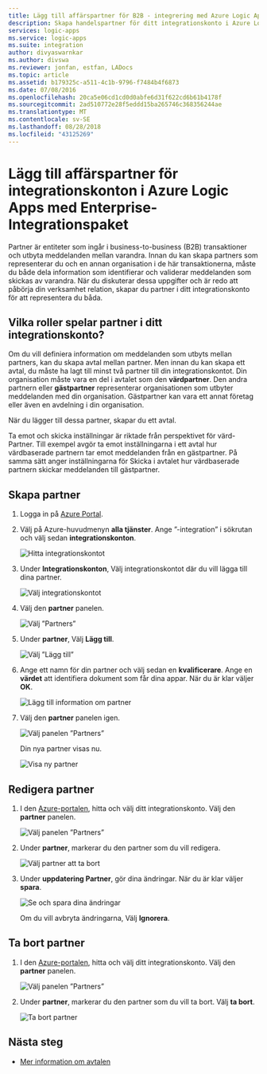 ```yaml
---
title: Lägg till affärspartner för B2B - integrering med Azure Logic Apps | Microsoft Docs
description: Skapa handelspartner för ditt integrationskonto i Azure Logic Apps med Enterprise-Integrationspaket
services: logic-apps
ms.service: logic-apps
ms.suite: integration
author: divyaswarnkar
ms.author: divswa
ms.reviewer: jonfan, estfan, LADocs
ms.topic: article
ms.assetid: b179325c-a511-4c1b-9796-f7484b4f6873
ms.date: 07/08/2016
ms.openlocfilehash: 20ca5e06cd1cd0d0abfe6d31f622cd6b61b4178f
ms.sourcegitcommit: 2ad510772e28f5eddd15ba265746c368356244ae
ms.translationtype: MT
ms.contentlocale: sv-SE
ms.lasthandoff: 08/28/2018
ms.locfileid: "43125269"
---
```

# <a name="add-trading-partners-for-integration-accounts-in-azure-logic-apps-with-enterprise-integration-pack"></a>Lägg till affärspartner för integrationskonton i Azure Logic Apps med Enterprise-Integrationspaket

Partner är entiteter som ingår i business-to-business (B2B) transaktioner och utbyta meddelanden mellan varandra. Innan du kan skapa partners som representerar du och en annan organisation i de här transaktionerna, måste du både dela information som identifierar och validerar meddelanden som skickas av varandra. När du diskuterar dessa uppgifter och är redo att påbörja din verksamhet relation, skapar du partner i ditt integrationskonto för att representera du båda.

## <a name="what-roles-do-partners-play-in-your-integration-account"></a>Vilka roller spelar partner i ditt integrationskonto?

Om du vill definiera information om meddelanden som utbyts mellan partners, kan du skapa avtal mellan partner. Men innan du kan skapa ett avtal, du måste ha lagt till minst två partner till din integrationskontot. Din organisation måste vara en del i avtalet som den **värdpartner**. Den andra partnern eller **gästpartner** representerar organisationen som utbyter meddelanden med din organisation. Gästpartner kan vara ett annat företag eller även en avdelning i din organisation.

När du lägger till dessa partner, skapar du ett avtal.

Ta emot och skicka inställningar är riktade från perspektivet för värd-Partner. Till exempel avgör ta emot inställningarna i ett avtal hur värdbaserade partnern tar emot meddelanden från en gästpartner. På samma sätt anger inställningarna för Skicka i avtalet hur värdbaserade partnern skickar meddelanden till gästpartner.

## <a name="create-partner"></a>Skapa partner

1. Logga in på [Azure Portal](https://portal.azure.com).

2. Välj på Azure-huvudmenyn **alla tjänster**. Ange ”-integration” i sökrutan och välj sedan **integrationskonton**.

   ![Hitta integrationskontot](./media/logic-apps-enterprise-integration-partners/account-1.png)

3. Under **Integrationskonton**, Välj integrationskontot där du vill lägga till dina partner.

   ![Välj integrationskontot](./media/logic-apps-enterprise-integration-partners/account-2.png)

4. Välj den **partner** panelen.

   ![Välj ”Partners”](./media/logic-apps-enterprise-integration-partners/partner-1.png)

5. Under **partner**, Välj **Lägg till**.

   ![Välj ”Lägg till”](./media/logic-apps-enterprise-integration-partners/partner-2.png)

6. Ange ett namn för din partner och välj sedan en **kvalificerare**. Ange en **värdet** att identifiera dokument som får dina appar. När du är klar väljer **OK**.

   ![Lägg till information om partner](./media/logic-apps-enterprise-integration-partners/partner-3.png)

7. Välj den **partner** panelen igen.

   ![Välj panelen ”Partners”](./media/logic-apps-enterprise-integration-partners/partner-5.png)

   Din nya partner visas nu. 

   ![Visa ny partner](./media/logic-apps-enterprise-integration-partners/partner-6.png)

## <a name="edit-partner"></a>Redigera partner

1. I den [Azure-portalen](https://portal.azure.com), hitta och välj ditt integrationskonto. Välj den **partner** panelen.

   ![Välj panelen ”Partners”](./media/logic-apps-enterprise-integration-partners/edit.png)

2. Under **partner**, markerar du den partner som du vill redigera.

   ![Välj partner att ta bort](./media/logic-apps-enterprise-integration-partners/edit-1.png)

3. Under **uppdatering Partner**, gör dina ändringar.
När du är klar väljer **spara**. 

   ![Se och spara dina ändringar](./media/logic-apps-enterprise-integration-partners/edit-2.png)

   Om du vill avbryta ändringarna, Välj **Ignorera**.

## <a name="delete-partner"></a>Ta bort partner

1. I den [Azure-portalen](https://portal.azure.com), hitta och välj ditt integrationskonto. Välj den **partner** panelen.

   ![Välj panelen ”Partners”](./media/logic-apps-enterprise-integration-partners/delete.png)

2. Under **partner**, markerar du den partner som du vill ta bort.
Välj **ta bort**.

   ![Ta bort partner](./media/logic-apps-enterprise-integration-partners/delete-1.png)

## <a name="next-steps"></a>Nästa steg

* [Mer information om avtalen](../logic-apps/logic-apps-enterprise-integration-agreements.md "Lär dig mer om enterprise integration-avtal")  

